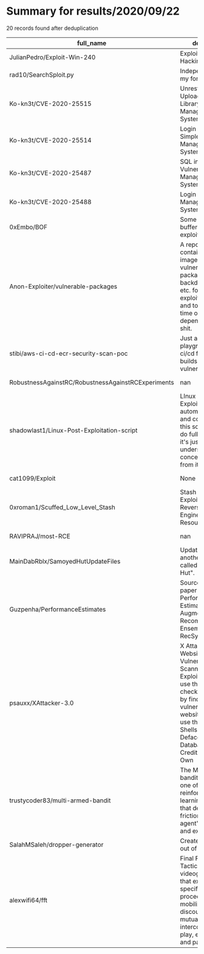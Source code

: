 
# Summary for results/2020/09/22
    
20 records found after deduplication

| full_name | description | html_url | matched_list | matched_count | pushed_at | size | stargazers_count | language | forks_count |
|----------------------------------------------------|------------------------------------------------------------------------------------------------------------------------------------------------------------------------------------------------------------------------------------------------------------------|-----------------------------------------------------------------------|-------------------------|-----------------|---------------------------|--------|--------------------|------------------|---------------|
| JulianPedro/Exploit-Win-240 | Exploit Router Hacking | https://github.com/JulianPedro/Exploit-Win-240 | ['exploit'] | 1 | 2020-09-22 13:06:14+00:00 | 9 | 1 | Python | 0 |
| rad10/SearchSploit.py | Independant repo to my fork of exploitdb | https://github.com/rad10/SearchSploit.py | ['shellcode', 'sploit'] | 2 | 2020-09-22 15:51:03+00:00 | 203 | 1 | Python | 2 |
| Ko-kn3t/CVE-2020-25515 | Unrestricted File Upload in Simple Library Management System 1.0 | https://github.com/Ko-kn3t/CVE-2020-25515 | ['cve-2'] | 1 | 2020-09-22 17:44:44+00:00 | 8 | 1 | PHP | 0 |
| Ko-kn3t/CVE-2020-25514 | Login Bypass in Simple Library Management System 1.0 | https://github.com/Ko-kn3t/CVE-2020-25514 | ['cve-2'] | 1 | 2020-09-22 16:58:42+00:00 | 3 | 0 | | 0 |
| Ko-kn3t/CVE-2020-25487 | SQL injection Vulnerability in Zoo Management System | https://github.com/Ko-kn3t/CVE-2020-25487 | ['cve-2'] | 1 | 2020-09-22 16:41:57+00:00 | 1 | 1 | | 0 |
| Ko-kn3t/CVE-2020-25488 | Login Bypass in Zoo Management System V1.0 | https://github.com/Ko-kn3t/CVE-2020-25488 | ['cve-2'] | 1 | 2020-09-22 17:06:47+00:00 | 7 | 0 | | 0 |
| 0xEmbo/BOF | Some stack-based buffer overflow exploits | https://github.com/0xEmbo/BOF | ['exploit'] | 1 | 2020-09-22 14:50:02+00:00 | 10725 | 0 | Python | 0 |
| Anon-Exploiter/vulnerable-packages | A repository containing docker images of vulnerable packages (e.g. backdoored vsftpd) etc. for testing exploits/scanners and to not waste time on dependencies and shit. | https://github.com/Anon-Exploiter/vulnerable-packages | ['exploit'] | 1 | 2020-09-22 20:24:07+00:00 | 68 | 2 | Dockerfile | 2 |
| stibi/aws-ci-cd-ecr-security-scan-poc | Just a PoC playground for a ci/cd for docker builds with ECR vulnerability scans | https://github.com/stibi/aws-ci-cd-ecr-security-scan-poc | ['vulnerability poc'] | 1 | 2020-09-22 22:36:42+00:00 | 13 | 0 | Dockerfile | 0 |
| RobustnessAgainstRC/RobustnessAgainstRCExperiments | nan | https://github.com/RobustnessAgainstRC/RobustnessAgainstRCExperiments | ['rce'] | 1 | 2020-09-22 11:31:19+00:00 | 1741 | 0 | nan | 0 |
| shadowlast1/Linux-Post-Exploitation-script | LInux Post Exploitation automation script and command list . this script doesn't do full automation it's just for you to understand the concept and learn from it. | https://github.com/shadowlast1/Linux-Post-Exploitation-script | ['exploit'] | 1 | 2020-09-22 10:07:54+00:00 | 5 | 0 | Shell | 0 |
| cat1099/Exploit | None | https://github.com/cat1099/Exploit | ['exploit'] | 1 | 2020-09-22 09:18:23+00:00 | 2 | 0 | | 0 |
| 0xroman1/Scuffed_Low_Level_Stash | Stash for Binary Exploitation and Reverse Engineering Resources | https://github.com/0xroman1/Scuffed_Low_Level_Stash | ['exploit'] | 1 | 2020-09-22 02:40:32+00:00 | 210 | 60 | | 5 |
| RAVIPRAJ/most-RCE | nan | https://github.com/RAVIPRAJ/most-RCE | ['rce'] | 1 | 2020-09-22 04:06:34+00:00 | 5 | 0 | nan | 0 |
| MainDabRblx/SamoyedHutUpdateFiles | Update files for another exploit called "Samoyed Hut". | https://github.com/MainDabRblx/SamoyedHutUpdateFiles | ['exploit'] | 1 | 2020-09-22 04:17:13+00:00 | 14063 | 0 | HTML | 0 |
| Guzpenha/PerformanceEstimates | Source code for the paper "Exploiting Performance Estimates for Augmenting Recommendation Ensembles" at RecSys'20 | https://github.com/Guzpenha/PerformanceEstimates | ['exploit'] | 1 | 2020-09-22 17:31:14+00:00 | 6752 | 5 | Jupyter Notebook | 1 |
| psauxx/XAttacker-3.0 | X Attacker Tool Website Vulnerability Scanner & Auto Exploiter You can use this tool to check the security by finding the vulnerability in your website or you can use this tool to Get Shells _ Sends _ Deface _ cPanels _ Databases All Credits To The Org Own | https://github.com/psauxx/XAttacker-3.0 | ['exploit'] | 1 | 2020-09-22 14:39:39+00:00 | 542 | 37 | Perl | 18 |
| trustycoder83/multi-armed-bandit | The Multi-armed bandit problem is one of the classical reinforcements learning problems that describe the friction between the agent's exploration and exploitation. | https://github.com/trustycoder83/multi-armed-bandit | ['exploit'] | 1 | 2020-09-22 18:03:10+00:00 | 239 | 0 | Python | 0 |
| SalahMSaleh/dropper-generator | Creates droppers out of shellcodes | https://github.com/SalahMSaleh/dropper-generator | ['shellcode'] | 1 | 2020-09-22 12:19:56+00:00 | 334 | 8 | C++ | 0 |
| alexwifi64/fft | Final Fantasy Tactics is a videogame-essay that exploits the specific language of procedural media to mobilize a discourse on mutuality, interconnectedness, play, emergence, and participation. | https://github.com/alexwifi64/fft | ['exploit'] | 1 | 2020-09-22 22:43:58+00:00 | 1 | 0 | | 0 |
